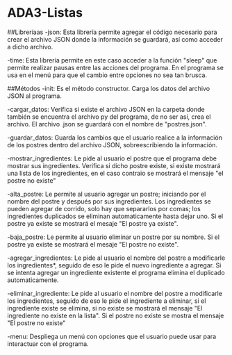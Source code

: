 # ADA3-Listas

##Libreríaas
-json: Esta librería permite agregar el código necesario para crear el archivo JSON donde la información se guardará, así como acceder a dicho archivo.

-time: Esta librería permite en este caso acceder a la función "sleep" que permite realizar pausas entre las acciones del programa. En el programa se usa en el menú para que el cambio entre opciones no sea tan brusca.

##Métodos
-init: Es el método constructor. Carga los datos del archivo JSON al programa.

-cargar_datos: Verifica si existe el archivo JSON en la carpeta donde también se encuentra el archivo py del programa, de no ser así, crea el archivo. El archivo .json se guardará con el nombre de "postres.json".

-guardar_datos: Guarda los cambios que el usuario realice a la información de los postres dentro del archivo JSON, sobreescribiendo la información.

-mostrar_ingredientes: Le pide al usuario el postre que el programa debe mostrar sus ingredientes. Verifica si dicho postre existe, si existe mostrará una lista de los ingredientes, en el caso contraio se mostrará el mensaje "el postre no existe"

-alta_postre: Le permite al usuario agregar un postre; iniciando por el nombre del postre y después por sus ingredientes. Los ingredientes se pueden agregar de corrido, solo hay que separarlos por comas; los ingredientes duplicados se eliminan automaticamente hasta dejar uno. Si el postre ya existe se mostrará el mesaje "El postre ya existe".

-baja_postre: Le permite al usuario eliminar un postre por su nombre. Si el postre ya existe se mostrará el mesaje "El postre no existe".

-agregar_ingredientes: Le pide al usuario el nombre del postre a modificarle los ingredientes*, seguido de eso le pide el nuevo ingrediente a agregar. Si se intenta agregar un ingrediente existente el programa elimina el duplicado automaticamente.

-eliminar_ingrediente: Le pide al usuario el nombre del postre a modificarle los ingredientes, seguido de eso le pide el ingrediente a eliminar, si el ingrediente existe se elimina, si no existe se mostrará el mensaje "El ingrediente no existe en la lista". Si el postre no existe se mostra el mensaje "El postre no existe"

-menu: Despliega un menú con opciones que el usuario puede usar para interactuar con el programa.
